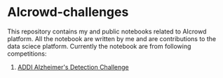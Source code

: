 # AIcrowd-challenges
This repository contains my and public notebooks related to AIcrowd platform. All the notebook are written by me and are contributions to the data sciece platform.
Currently the notebook are from following competitions:
1. [ADDI Alzheimer's Detection Challenge](https://www.aicrowd.com/challenges/addi-alzheimers-detection-challenge/notebooks)
